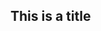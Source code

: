 [comment]: <> (Hello and welcome to this blog. Edit the `index.md` file to change this content. All pages on the blog, including this one, use [Markdown]&#40;https://guides.github.com/features/mastering-markdown/&#41;. You can include images:)

[comment]: <> (![Image of fast.ai logo]&#40;images/logo.png&#41;)

## This is a title

[comment]: <> (And you can include links, like this [link to fast.ai]&#40;https://www.fast.ai&#41;. Posts will appear after this file. )
